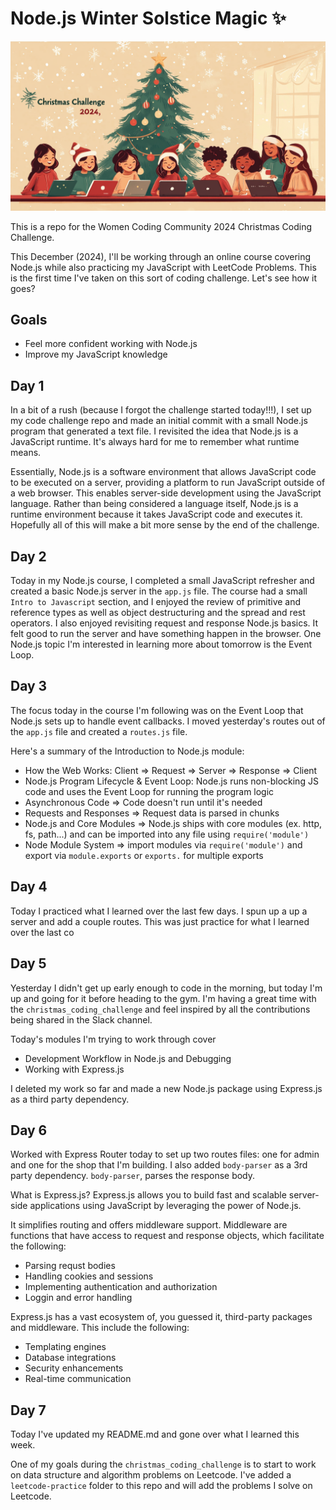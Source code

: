 # Node.js Winter Solstice Magic ✨

![image](/src/Christmas_Coding_Challenge_2024.png)

This is a repo for the Women Coding Community 2024 Christmas Coding Challenge. 

This December (2024), I'll be working through an online course covering Node.js while also practicing my JavaScript with LeetCode Problems. This is the first time I've taken on this sort of coding challenge. Let's see how it goes? 

## Goals

- Feel more confident working with Node.js 
- Improve my JavaScript knowledge

## Day 1

In a bit of a rush (because I forgot the challenge started today!!!), I set up my code challenge repo and made an initial commit with a small Node.js program that generated a text file. I revisited the idea that Node.js is a JavaScript runtime. It's always hard for me to remember what runtime means. 

Essentially, Node.js is a software environment that allows JavaScript code to be executed on a server, providing a platform to run JavaScript outside of a web browser. This enables server-side development using the JavaScript language. Rather than being considered a language itself, Node.js is a runtime environment because it takes JavaScript code and executes it. Hopefully all of this will make a bit more sense by the end of the challenge. 

## Day 2 

Today in my Node.js course, I completed a small JavaScript refresher and created a basic Node.js server in the `app.js` file. The course had a small `Intro to Javascript` section, and I enjoyed the review of primitive and reference types as well as object destructuring and the spread and rest operators. I also enjoyed revisiting request and response Node.js basics. It felt good to run the server and have something happen in the browser. One Node.js topic I'm interested in learning more about tomorrow is the Event Loop. 

## Day 3 

The focus today in the course I'm following was on the Event Loop that Node.js sets up to handle event callbacks. I moved yesterday's routes out of the `app.js` file and created a `routes.js` file. 

Here's a summary of the Introduction to Node.js module: 

- How the Web Works: Client => Request => Server => Response => Client
- Node.js Program Lifecycle & Event Loop: Node.js runs non-blocking JS code and uses the Event Loop for running the program logic
- Asynchronous Code => Code doesn't run until it's needed
- Requests and Responses => Request data is parsed in chunks 
- Node.js and Core Modules => Node.js ships with core modules (ex. http, fs, path...) and can be imported into any file using `require('module')`
- Node Module System => import modules via `require('module')` and export via `module.exports` or `exports.` for multiple exports


## Day 4 

Today I practiced what I learned over the last few days. I spun up a up a server and add a couple routes. This was just practice for what I learned over the last co

## Day 5

Yesterday I didn't get up early enough to code in the morning, but today I'm up and going for it before heading to the gym. I'm having a great time with the `christmas_coding_challenge` and feel inspired by all the contributions being shared in the Slack channel. 

Today's modules I'm trying to work through cover 
- Development Workflow in Node.js and Debugging
- Working with Express.js

I deleted my work so far and made a new Node.js package using Express.js as a third party dependency. 

## Day 6

Worked with Express Router today to set up two routes files: one for admin and one for the shop that I'm building. I also added `body-parser` as a 3rd party dependency. `body-parser`, parses the response body. 

What is Express.js? Express.js allows you to build fast and scalable server-side applications using JavaScript by leveraging the power of Node.js. 

It simplifies routing and offers middleware support. Middleware are functions that have access to request and response objects, which facilitate the following: 

- Parsing requst bodies
- Handling cookies and sessions
- Implementing authentication and authorization
- Loggin and error handling

Express.js has a vast ecosystem of, you guessed it, third-party packages and middleware. This include the following: 

- Templating engines
- Database integrations
- Security enhancements
- Real-time communication


## Day 7

Today I've updated my README.md and gone over what I learned this week. 

One of my goals during the `christmas_coding_challenge` is to start to work on data structure and algorithm problems on Leetcode. I've added a `leetcode-practice` folder to this repo and will add the problems I solve on Leetcode. 









